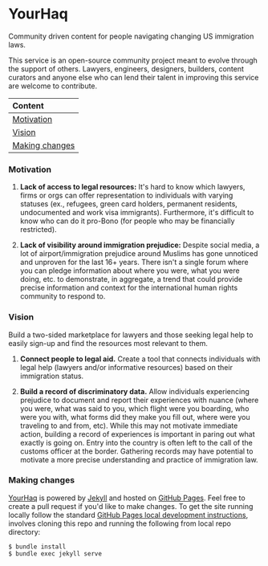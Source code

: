 # YourHaq
Community driven content for people navigating changing US immigration laws.

This service is an open-source community project meant to evolve through the support of others. Lawyers, engineers, designers, builders, content curators and anyone else who can lend their talent in improving this service are welcome to contribute.

| Content |
|:--------|
| [Motivation](#motivation) |
| [Vision](#vision) |
| [Making changes](#making-changes) |

### Motivation
1. **Lack of access to legal resources:** It's hard to know which lawyers, firms or orgs can offer representation to individuals with varying statuses (ex., refugees, green card holders, permanent residents, undocumented and work visa immigrants). Furthermore, it's difficult to know who can do it pro-Bono (for people who may be financially restricted).

2. **Lack of visibility around immigration prejudice:** Despite social media, a lot of airport/immigration prejudice around Muslims has gone unnoticed and unproven for the last 16+ years. There isn't a single forum where you can pledge information about where you were, what you were doing, etc. to demonstrate, in aggregate, a trend that could provide precise information and context for the international human rights community to respond to.

### Vision
Build a two-sided marketplace for lawyers and those seeking legal help to easily sign-up and find the resources most relevant to them.

1. **Connect people to legal aid.** Create a tool that connects individuals with legal help (lawyers and/or informative resources) based on their immigration status.

2. **Build a record of discriminatory data.** Allow individuals experiencing prejudice to document and report their experiences with nuance (where you were, what was said to you, which flight were you boarding, who were you with, what forms did they make you fill out, where were you traveling to and from, etc). While this may not motivate immediate action, building a record of experiences is important in paring out what exactly is going on. Entry into the country is often left to the call of the customs officer at the border. Gathering records may have potential to motivate a more precise understanding and practice of immigration law.

### Making changes
[YourHaq](http://yourhaq.com) is powered by [Jekyll](https://jekyllrb.com/) and hosted on [GitHub Pages](https://pages.github.com/). Feel free to create a pull request if you'd like to make changes. To get the site running locally follow the standard [GitHub Pages local development instructions](https://help.github.com/articles/setting-up-your-github-pages-site-locally-with-jekyll/), involves cloning this repo and running the following from local repo directory:

```shell
$ bundle install
$ bundle exec jekyll serve
```
